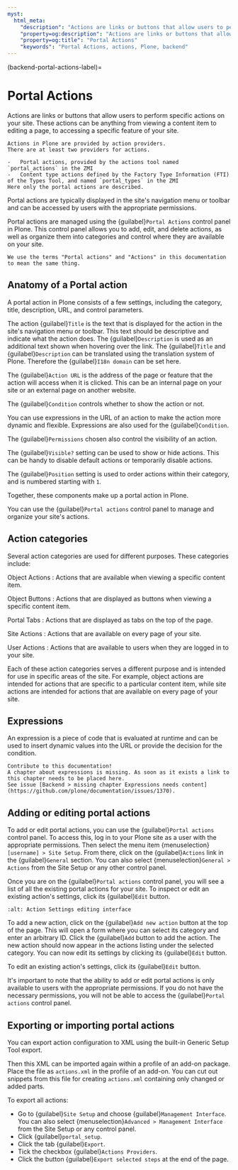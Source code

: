 ```yaml
---
myst:
  html_meta:
    "description": "Actions are links or buttons that allow users to perform specific actions on your site."
    "property=og:description": "Actions are links or buttons that allow users to perform specific actions on your site."
    "property=og:title": "Portal Actions"
    "keywords": "Portal Actions, actions, Plone, backend"
---
```


(backend-portal-actions-label)=

# Portal Actions

Actions are links or buttons that allow users to perform specific actions on your site.
These actions can be anything from viewing a content item to editing a page, to accessing a specific feature of your site.

```{note}
Actions in Plone are provided by action providers.
There are at least two providers for actions.

-   Portal actions, provided by the actions tool named `portal_actions` in the ZMI
-   Content type actions defined by the Factory Type Information (FTI) of the Types Tool, and named `portal_types` in the ZMI
Here only the portal actions are described.
```

Portal actions are typically displayed in the site's navigation menu or toolbar and can be accessed by users with the appropriate permissions.

Portal actions are managed using the {guilabel}`Portal Actions` control panel in Plone.
This control panel allows you to add, edit, and delete actions, as well as organize them into categories and control where they are available on your site.

```{note}
We use the terms "Portal actions" and "Actions" in this documentation to mean the same thing.
```

## Anatomy of a Portal action

A portal action in Plone consists of a few settings, including the category, title, description, URL, and control parameters.

The action {guilabel}`Title` is the text that is displayed for the action in the site's navigation menu or toolbar.
This text should be descriptive and indicate what the action does.
The {guilabel}`Description` is used as an additional text shown when hovering over the link.
The {guilabel}`Title` and {guilabel}`Description` can be translated using the translation system of Plone.
Therefore the {guilabel}`I18n domain` can be set here.

The {guilabel}`Action URL` is the address of the page or feature that the action will access when it is clicked.
This can be an internal page on your site or an external page on another website.

The {guilabel}`Condition` controls whether to show the action or not.

You can use expressions in the URL of an action to make the action more dynamic and flexible.
Expressions are also used for the {guilabel}`Condition`.

The {guilabel}`Permissions` chosen also control the visibility of an action.

The {guilabel}`Visible?` setting can be used to show or hide actions.
This can be handy to disable default actions or temporarily disable actions.

The {guilabel}`Position` setting is used to order actions within their category, and is numbered starting with `1`.

Together, these components make up a portal action in Plone.

You can use the {guilabel}`Portal actions` control panel to manage and organize your site's actions.

## Action categories

Several action categories are used for different purposes.
These categories include:

Object Actions
: Actions that are available when viewing a specific content item.

Object Buttons
: Actions that are displayed as buttons when viewing a specific content item.

Portal Tabs
: Actions that are displayed as tabs on the top of the page.

Site Actions
: Actions that are available on every page of your site.

User Actions
: Actions that are available to users when they are logged in to your site.

Each of these action categories serves a different purpose and is intended for use in specific areas of the site.
For example, object actions are intended for actions that are specific to a particular content item, while site actions are intended for actions that are available on every page of your site.

## Expressions

An expression is a piece of code that is evaluated at runtime and can be used to insert dynamic values into the URL or provide the decision for the condition.

```{todo}
Contribute to this documentation!
A chapter about expressions is missing. As soon as it exists a link to this chapter needs to be placed here.
See issue [Backend > missing chapter Expressions needs content](https://github.com/plone/documentation/issues/1370).
```

## Adding or editing portal actions

To add or edit portal actions, you can use the {guilabel}`Portal actions` control panel.
To access this, log in to your Plone site as a user with the appropriate permissions.
Then select the menu item {menuselection}`[username] > Site Setup`.
From there, click on the {guilabel}`Actions` link in the {guilabel}`General` section.
You can also select {menuselection}`General > Actions` from the Site Setup or any other control panel.

Once you are on the {guilabel}`Portal actions` control panel, you will see a list of all the existing portal actions for your site.
To inspect or edit an existing action's settings, click its {guilabel}`Edit` button.

```{image} _static/backend/portal-actions-edit-settings.png
:alt: Action Settings editing interface
```

To add a new action, click on the {guilabel}`Add new action` button at the top of the page.
This will open a form where you can select its category and enter an arbitrary ID.
Click the {guilabel}`Add` button to add the action.
The new action should now appear in the actions listing under the selected category.
You can now edit its settings by clicking its {guilabel}`Edit` button.

To edit an existing action's settings, click its {guilabel}`Edit` button.

It's important to note that the ability to add or edit portal actions is only available to users with the appropriate permissions.
If you do not have the necessary permissions, you will not be able to access the {guilabel}`Portal actions` control panel.

## Exporting or importing portal actions

You can export action configuration to XML using the built-in Generic Setup Tool export.

Then this XML can be imported again within a profile of an add-on package.
Place the file as `actions.xml` in the profile of an add-on.
You can cut out snippets from this file for creating `actions.xml` containing only changed or added parts.

To export all actions:

- Go to {guilabel}`Site Setup` and choose {guilabel}`Management Interface`.
  You can also select {menuselection}`Advanced > Management Interface` from the Site Setup or any control panel.
- Click {guilabel}`portal_setup`.
- Click the tab {guilabel}`Export`.
- Tick the checkbox {guilabel}`Actions Providers`.
- Click the button {guilabel}`Export selected steps` at the end of the page.


